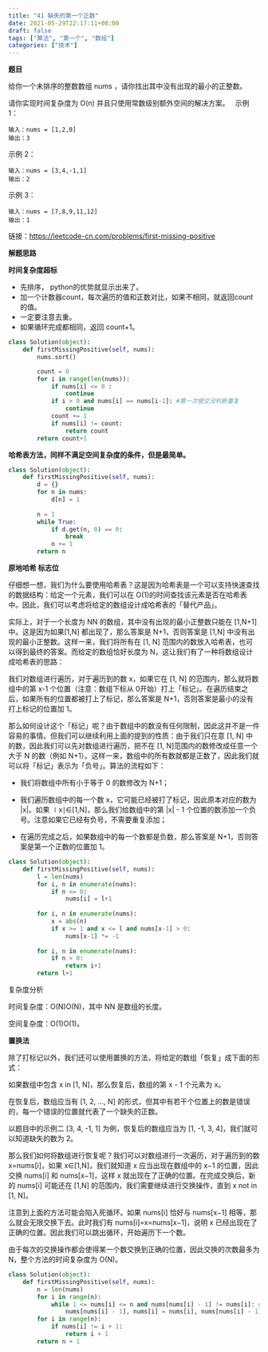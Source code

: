 ```yaml
---
title: "41 缺失的第一个正数"
date: 2021-05-29T22:17:11+08:00
draft: false
tags: ["算法", "第一个", "数组"]
categories: ["技术"]
---
```

**题目**

给你一个未排序的整数数组 nums ，请你找出其中没有出现的最小的正整数。

请你实现时间复杂度为 O(n) 并且只使用常数级别额外空间的解决方案。
 
示例 1：
```
输入：nums = [1,2,0]
输出：3
```
示例 2：
```
输入：nums = [3,4,-1,1]
输出：2
```
示例 3：
```
输入：nums = [7,8,9,11,12]
输出：1
```

链接：https://leetcode-cn.com/problems/first-missing-positive

**解题思路**

**时间复杂度超标**

* 先排序， python的优势就显示出来了。 
* 加一个计数器count，每次遍历的值和正数对比，如果不相同，就返回count的值。
* 一定要注意去重。
* 如果循环完成都相同，返回 count+1。

```python
class Solution(object):
    def firstMissingPositive(self, nums):
        nums.sort()

        count = 0
        for i in range(len(nums)):
            if nums[i] <= 0 :
                continue
            if i > 0 and nums[i] == nums[i-1]: #第一次提交没判断重复
                continue
            count += 1
            if nums[i] != count:
                return count
        return count+1
```

**哈希表方法，同样不满足空间复杂度的条件，但是最简单。**

```python
class Solution(object):
    def firstMissingPositive(self, nums):
        d = {}
        for n in nums:
            d[n] = 1
        
        n = 1
        while True:
            if d.get(n, 0) == 0:
                break
            n += 1
        return n
```

**原地哈希 标志位**

仔细想一想，我们为什么要使用哈希表？这是因为哈希表是一个可以支持快速查找的数据结构：给定一个元素，我们可以在 O(1)的时间查找该元素是否在哈希表中。因此，我们可以考虑将给定的数组设计成哈希表的「替代产品」。

实际上，对于一个长度为 NN 的数组，其中没有出现的最小正整数只能在 [1,N+1] 中。这是因为如果[1,N] 都出现了，那么答案是 N+1，否则答案是 [1,N] 中没有出现的最小正整数。这样一来，我们将所有在 [1, N] 范围内的数放入哈希表，也可以得到最终的答案。而给定的数组恰好长度为 N，这让我们有了一种将数组设计成哈希表的思路：

我们对数组进行遍历，对于遍历到的数 x，如果它在 [1, N] 的范围内，那么就将数组中的第 x-1 个位置（注意：数组下标从 0开始）打上「标记」。在遍历结束之后，如果所有的位置都被打上了标记，那么答案是 N+1，否则答案是最小的没有打上标记的位置加 1。

那么如何设计这个「标记」呢？由于数组中的数没有任何限制，因此这并不是一件容易的事情。但我们可以继续利用上面的提到的性质：由于我们只在意 [1, N] 中的数，因此我们可以先对数组进行遍历，把不在 [1, N]范围内的数修改成任意一个大于 N 的数（例如 N+1）。这样一来，数组中的所有数就都是正数了，因此我们就可以将「标记」表示为「负号」。算法的流程如下：

* 我们将数组中所有小于等于 0 的数修改为 N+1；

* 我们遍历数组中的每一个数 x，它可能已经被打了标记，因此原本对应的数为 |x|。如果 ∣x∣∈[1,N]，那么我们给数组中的第 |x| - 1 个位置的数添加一个负号。注意如果它已经有负号，不需要重复添加；

* 在遍历完成之后，如果数组中的每一个数都是负数，那么答案是 N+1，否则答案是第一个正数的位置加 1。

```python
class Solution(object):
    def firstMissingPositive(self, nums):
        l = len(nums)
        for i, n in enumerate(nums):
            if n <= 0:
                nums[i] = l+1
        
        for i, n in enumerate(nums):
            x = abs(n)
            if x >= 1 and x <= l and nums[x-1] > 0:
                nums[x-1] *= -1
        
        for i, n in enumerate(nums):
            if n > 0:
                return i+1
        return l+1
```

复杂度分析

时间复杂度：O(N)O(N)，其中 NN 是数组的长度。

空间复杂度：O(1)O(1)。


**置换法**

除了打标记以外，我们还可以使用置换的方法，将给定的数组「恢复」成下面的形式：

如果数组中包含 x in [1, N]，那么恢复后，数组的第 x - 1 个元素为 x。

在恢复后，数组应当有 [1, 2, ..., N] 的形式，但其中有若干个位置上的数是错误的，每一个错误的位置就代表了一个缺失的正数。

以题目中的示例二 [3, 4, -1, 1] 为例，恢复后的数组应当为 [1, -1, 3, 4]，我们就可以知道缺失的数为 2。

那么我们如何将数组进行恢复呢？我们可以对数组进行一次遍历，对于遍历到的数 x=nums[i]，如果 x∈[1,N]，我们就知道 x 应当出现在数组中的 x−1 的位置，因此交换 nums[i] 和 nums[x−1]，这样 x 就出现在了正确的位置。在完成交换后，新的 nums[i] 可能还在 [1,N] 的范围内，我们需要继续进行交换操作，直到 x not in [1, N]。

注意到上面的方法可能会陷入死循环。如果 nums[i] 恰好与 nums[x−1] 相等，那么就会无限交换下去。此时我们有 nums[i]=x=nums[x−1]，说明 x 已经出现在了正确的位置。因此我们可以跳出循环，开始遍历下一个数。

由于每次的交换操作都会使得某一个数交换到正确的位置，因此交换的次数最多为 N，整个方法的时间复杂度为 O(N)。

```python
class Solution(object):
    def firstMissingPositive(self, nums):
        n = len(nums)
        for i in range(n):
            while 1 <= nums[i] <= n and nums[nums[i] - 1] != nums[i]: # while 如果写出if就会出错
                nums[nums[i] - 1], nums[i] = nums[i], nums[nums[i] - 1]
        for i in range(n):
            if nums[i] != i + 1:
                return i + 1
        return n + 1
```